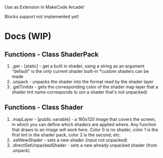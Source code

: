 Use as Extension in MakeCode Arcade!

Blocks support not implemented yet!

# Docs (WIP)
## Functions - Class ShaderPack
1. .get - [static] - get a built in shader, using a string as an argument
"default" is the only current shader built-in
*custom shaders can be made
3. .unpack - unpacks the shader into the format read by the shader layer
4. .getTintIdx - gets the corresponding color of the shader map layer that a shader tint name corresponds to (on a shader that's not unpacked)
## Functions - Class Shader
1. .mapLayer - [public variable] - a 160x120 image that covers the screen, in which you can define which shaders are applied where. Any function that draws to an image will work here. Color 0 is no shader, color 1 is the first tint in the shader pack, color 2 is the second, etc.
2. .setNewShader - sets a new shader (input not unpacked)
3. .directSetUnpackedShader - sets a new already unpacked shader (from .unpack)
